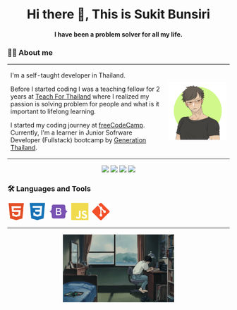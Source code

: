 <h1 align="center"> Hi there 👋, This is Sukit Bunsiri </h1>
<h4 align="center"> I have been a problem solver for all my life. </h4>

### :man_technologist: About me

<table>
<tr>
<td>
<p>I'm a self-taught developer in Thailand. </p>
<p>Before I started coding I was a teaching fellow for 2 years at <a href="">Teach For Thailand</a> where I realized my passion is solving problem for people and what is it important to lifelong learning.</p>
<p>I started my coding journey at <a href="https://www.freecodecamp.org">freeCodeCamp</a>. Currently, I'm a learner in Junior Sofrware Developer (Fullstack) bootcamp by <a href="https://thailand.generation.org">Generation Thailand</a>.</p>
</td>
<td>
<img src="asset\avatar.png"> 
</td>
<tr>
</table>

<p align="center">
<a target="_blank" href="https://github.com/sukitb"><img src="https://img.shields.io/badge/GitHub%20Pages-222222?style=for-the-badge&logo=GitHub%20Pages&logoColor=white"></a>
<a target="_blank" href="https://www.linkedin.com/in/sukit-bunsiri-2a2020203/"><img src="https://img.shields.io/badge/LinkedIn-0077B5?style=for-the-badge&logo=linkedin&logoColor=white"></a>
<img src="https://img.shields.io/badge/Twitter-1DA1F2?style=for-the-badge&logo=twitter&logoColor=white">
<a target="_blank" href="https://sukitbunsiri.medium.com"><img src="https://img.shields.io/badge/Medium-12100E?style=for-the-badge&logo=medium&logoColor=white"></a>
</p>

### :hammer_and_wrench: Languages and Tools

<p>
<img alt="html5" width="40" height="40" src="asset\icon\html5-plain.svg">&nbsp;
<img alt="css3" width="40" height="40" src="asset\icon\css3-plain.svg">&nbsp;
<img alt="bootstrap" width="40" height="40" src="asset\icon\bootstrap-plain.svg">&nbsp;
<img alt="javascript" width="40" height="40" src="asset\icon\javascript-plain.svg">&nbsp;
<img alt="git" width="40" height="40" src="asset\icon\git-plain.svg">&nbsp;
</p>
    
<!-- will update later
<img alt="react" width="9%" src="asset\icon\react-original.svg">
<img alt="nodejs" width="9%" src="asset\icon\nodejs-plain.svg">
<img alt="express" width="9%" src="asset\icon\express-original.svg">
<img alt="mongodb" width="9%" src="asset\icon\mongodb-plain.svg"> -->



--- 
<div align="center"> 
    <img width="50%" src="asset\download.gif">
</div>
